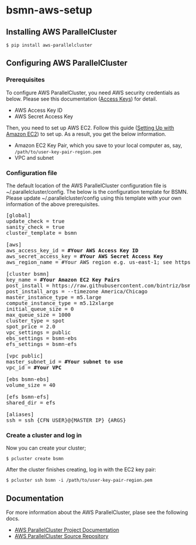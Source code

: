 # bsmn-aws-setup
## Installing AWS ParallelCluster 

```
$ pip install aws-parallelcluster
```
## Configuring AWS ParallelCluster
### Prerequisites
To configure AWS ParallelCluster, you need AWS security credentials as below. Please see this documentation ([Access Keys](https://docs.aws.amazon.com/general/latest/gr/aws-sec-cred-types.html#access-keys-and-secret-access-keys)) for detail.

* AWS Access Key ID
* AWS Secret Access Key

Then, you need to set up AWS EC2. Follow this guide ([Setting Up with Amazon EC2](https://docs.aws.amazon.com/AWSEC2/latest/UserGuide/get-set-up-for-amazon-ec2.html)) to set up. As a result, you get the below information.
 
* Amazon EC2 Key Pair, which you save to your local computer as, say, `/path/to/user-key-pair-region.pem`
* VPC and subnet

### Configuration file

The default location of the AWS ParallelCluster configuration file is ~/.parallelcluster/config. The below is the configuration template for BSMN. Please update ~/.parallelcluster/config using this template with your own information of the above prerequisites.

<pre>
[global]
update_check = true
sanity_check = true
cluster_template = bsmn

[aws]
aws_access_key_id = <b>#Your AWS Access Key ID</b>
aws_secret_access_key = <b>#Your AWS Secret Access Key</b>
aws_region_name = #Your AWS region e.g. us-east-1; see https://docs.aws.amazon.com/AWSEC2/latest/UserGuide/using-regions-availability-zones.html#concepts-available-regions

[cluster bsmn]
key_name = <b>#Your Amazon EC2 Key Pairs</b>
post_install = https://raw.githubusercontent.com/bintriz/bsmn-aws-setup/master/post_install.sh
post_install_args = --timezone America/Chicago
master_instance_type = m5.large
compute_instance_type = m5.12xlarge
initial_queue_size = 0
max_queue_size = 1000
cluster_type = spot
spot_price = 2.0
vpc_settings = public
ebs_settings = bsmn-ebs
efs_settings = bsmn-efs

[vpc public]
master_subnet_id = <b>#Your subnet to use</b>
vpc_id = <b>#Your VPC</b>

[ebs bsmn-ebs]
volume_size = 40

[efs bsmn-efs]
shared_dir = efs

[aliases]
ssh = ssh {CFN_USER}@{MASTER_IP} {ARGS}
</pre>

### Create a cluster and log in

Now you can create your cluster;

```
$ pcluster create bsmn
```

After the cluster finishes creating, log in with the EC2 key pair:

```
$ pcluster ssh bsmn -i /path/to/user-key-pair-region.pem
```

## Documentation
For more information about the AWS ParallelCluster, plase see the following docs.

* [AWS ParallelCluster Project Documentation](https://aws-parallelcluster.readthedocs.io)
* [AWS ParallelCluster Source Repository](https://github.com/aws/aws-parallelcluster)
